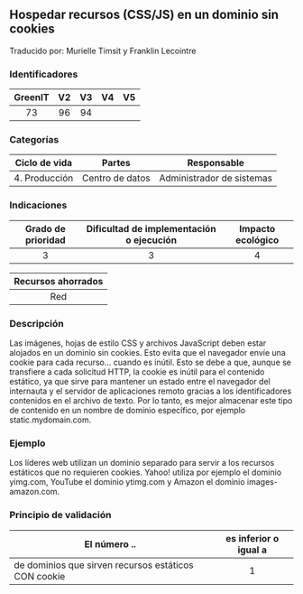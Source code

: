 ## Hospedar recursos (CSS/JS) en un dominio sin cookies

Traducido por: Murielle Timsit y Franklin Lecointre

### Identificadores

| GreenIT | V2  | V3  | V4  | V5  |
| :-----: | :-: | :-: | :-: | :-: |
|   73    | 96  | 94  |     |     |

### Categorías

| Ciclo de vida |     Partes      |        Responsable        |
| :-----------: | :-------------: | :-----------------------: |
| 4. Producción | Centro de datos | Administrador de sistemas |

### Indicaciones

| Grado de prioridad | Dificultad de implementación o ejecución | Impacto ecológico |
| :----------------: | :--------------------------------------: | :---------------: |
|         3          |                    3                     |         4         |

| Recursos ahorrados |
| :----------------: |
|        Red         |

### Descripción

Las imágenes, hojas de estilo CSS y archivos JavaScript deben estar alojados en un dominio sin cookies. Esto evita que el navegador envíe una cookie para cada recurso... cuando es inútil. Esto se debe a que, aunque se transfiere a cada solicitud HTTP, la cookie
es inútil para el contenido estático, ya que sirve para mantener un estado entre el navegador del internauta y el servidor de aplicaciones remoto gracias a los identificadores contenidos en el archivo de texto. Por lo tanto, es mejor almacenar este tipo de contenido en un nombre de dominio específico, por ejemplo static.mydomain.com.

### Ejemplo

Los líderes web utilizan un dominio separado para servir a los recursos estáticos que no requieren cookies. Yahoo! utiliza por ejemplo el dominio yimg.com, YouTube el dominio ytimg.com y Amazon el dominio images-amazon.com.

### Principio de validación

| El número ..                                         | es inferior o igual a |
| ---------------------------------------------------- | :-------------------: |
| de dominios que sirven recursos estáticos CON cookie |           1           |
